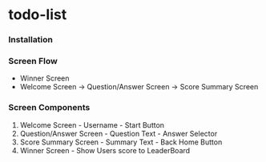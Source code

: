 # todo-list

### Installation
  
   
### Screen Flow
  - Winner Screen
  - Welcome Screen -> Question/Answer Screen -> Score Summary Screen

### Screen Components
  1. Welcome Screen
    - Username
    - Start Button
  2. Question/Answer Screen
    - Question Text
    - Answer Selector
  3. Score Summary Screen
    - Summary Text
    - Back Home Button
  4. Winner Screen
    - Show Users score to LeaderBoard
  